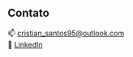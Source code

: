 ## Contato
  📫 [cristian_santos95@outlook.com](mailto:cristian_santos95@outlook.com)   
  🔗 [LinkedIn](https://www.linkedin.com/in/cristian-santos-de-castro/)
